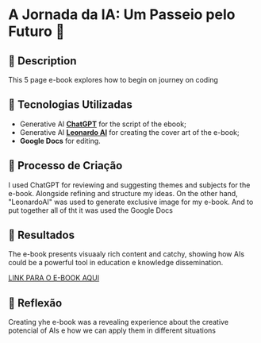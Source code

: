 # A Jornada da IA: Um Passeio pelo Futuro 🌌

## 📒 Description
This 5 page e-book explores how to begin on journey on coding

## 🤖 Tecnologias Utilizadas
- Generative AI **[ChatGPT](https://chat.openai.com)** for the script of the ebook;
- Generative AI **[Leonardo AI](https://leonardo.ai)** for creating the cover art of the e-book;
- **Google Docs** for editing.

## 🧐 Processo de Criação
I used ChatGPT for reviewing and suggesting themes and subjects for the e-book. Alongside refining and structure my ideas. On the other hand, "LeonardoAI" was used to generate exclusive image for my e-book. And to put together all of tht it was used the Google Docs

## 🚀 Resultados
The e-book presents visuaaly rich content and catchy, showing how AIs could be a powerful tool in education e knowledge dissemination.

[LINK PARA O E-BOOK AQUI](https://drive.google.com/file/d/1Ytq_UMcZaSG2Ln5Xv_O_cGSr23dWarAu/view?usp=sharing)

## 💭 Reflexão
Creating yhe e-book was a revealing experience about the creative potencial of AIs e how we can apply them in different situations
